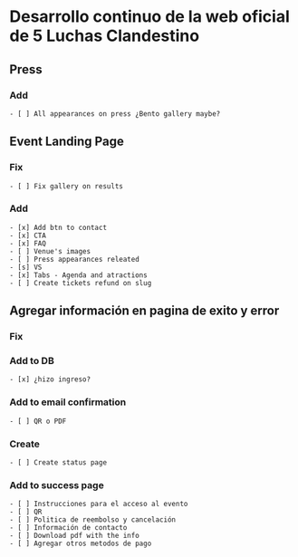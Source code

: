 # Desarrollo continuo de la web oficial de 5 Luchas Clandestino

## Press

### Add
    - [ ] All appearances on press ¿Bento gallery maybe?

## Event Landing Page

### Fix
    - [ ] Fix gallery on results

### Add
    - [x] Add btn to contact
    - [x] CTA
    - [x] FAQ
    - [ ] Venue's images
    - [ ] Press appearances releated
    - [s] VS
    - [x] Tabs - Agenda and atractions
    - [ ] Create tickets refund on slug

## Agregar información en pagina de exito y error

### Fix

### Add to DB
    - [x] ¿hizo ingreso?

### Add to email confirmation
    - [ ] QR o PDF

### Create
    - [ ] Create status page

### Add to success page
    - [ ] Instrucciones para el acceso al evento
    - [ ] QR
    - [ ] Politica de reembolso y cancelación
    - [ ] Información de contacto
    - [ ] Download pdf with the info
    - [ ] Agregar otros metodos de pago
